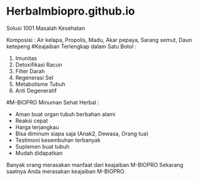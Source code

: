 # Herbalmbiopro.github.io
Solusi 1001 Masalah Kesehatan

Komposisi : Air kelapa, Propolis, Madu, Akar pepaya, Sarang semut, Daun ketepeng
#Keajaiban Terlengkap dalam Satu Botol :
1. Imunitas
2. Detoxifikasi Racun
3. Filter Darah
4. Regenerasi Sel
5. Metabolisme Tubuh
6. Anti Degeneratif

#M-BIOPRO Minuman Sehat Herbal : 
- Aman buat organ tubuh berbahan alami
- Reaksi cepat
- Harga terjangkau
- Bisa diminum siapa saja (Anak2, Dewasa, Orang tua)
- Testimoni kesembuhan terbanyak
- Suplemen buat tubuh
- Mudah didapatkan

Banyak orang merasakan manfaat dari keajaiban M-BIOPRO
Sekarang saatnya Anda merasakan keajaiban M-BIOPRO 
